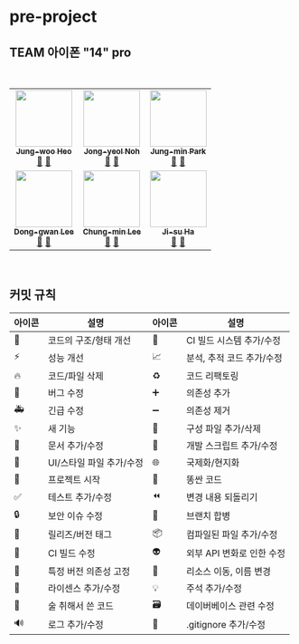 # pre-project

## TEAM 아이폰 "14" pro

<br />

<!-- ALL-CONTRIBUTORS-LIST:START - Do not remove or modify this section -->
<!-- prettier-ignore-start -->
<!-- markdownlint-disable -->
<table>
  <tbody>
    <tr>
      <td align="center">
      <a href="https://github.com/heoputer">
      <img src="https://avatars.githubusercontent.com/u/58350169?v=4" width="100px;" alt=""/><br /><sub><b>Jung-woo Heo</b></sub></a><br /><a href="https://github.com/codestates-seb/seb40_pre_014/commits?author=heoputer" title="Documentation">📖</a> <a href="https://github.com/codestates-seb/seb40_pre_014/pulls?q=is%3Apr+author%3Aheoputer" title="Pull Requests">🥂</a></td>
      <td align="center"><a href="https://github.com/Exist95"><img src="https://avatars.githubusercontent.com/u/96723716?v=4" width="100px;" alt=""/><br /><sub><b>Jong-yeol Noh</b></sub></a><br /><a href="https://github.com/codestates-seb/seb40_pre_014/commits?author=Exist95" title="Documentation">📖</a> <a href="https://github.com/codestates-seb/seb40_pre_014/pulls?q=is%3Apr+author%3AExist95" title="Pull Requests">🥂</a></td>
      <td align="center"><a href="https://github.com/inmyownway"><img src="https://avatars.githubusercontent.com/u/90558247?v=4" width="100px;" alt=""/><br /><sub><b>
Jung-min Park</b></sub></a><br /><a href="https://github.com/codestates-seb/seb40_pre_014/commits?author=inmyownway" title="Documentation">📖</a> <a href="https://github.com/codestates-seb/seb40_pre_014/pulls?q=is%3Apr+author%3Ainmyownway" title="Pull Requests">🥂</a></td>
    </tr>
    <tr>
      <td align="center"><a href="https://github.com/riverrevir"><img src="https://avatars.githubusercontent.com/u/81510864?v=4" width="100px;" alt=""/><br /><sub><b>Dong-gwan Lee</b></sub></a><br /><a href="https://github.com/codestates-seb/seb40_pre_014/commits?author=riverrevir" title="Documentation">📖</a> <a href="https://github.com/codestates-seb/seb40_pre_014/pulls?q=is%3Apr+author%3Ariverrevir" title="Pull Requests">🥂</a></td>
      <td align="center"><a href="https://github.com/chungmin23"><img src="https://avatars.githubusercontent.com/u/20486170?v=4" width="100px;" alt=""/><br /><sub><b>Chung-min Lee</b></sub></a><br /><a href="https://github.com/codestates-seb/seb40_pre_014/commits?author=chungmin23" title="Documentation">📖</a> <a href="https://github.com/codestates-seb/seb40_pre_014/pulls?q=is%3Apr+author%3Achungmin23" title="Pull Requests">🥂</a></td>
      <td align="center"><a href="https://github.com/js-ha"><img src="https://avatars.githubusercontent.com/u/103746767?v=4" width="100px;" alt=""/><br /><sub><b>Ji-su Ha</b></sub></a><br /><a href="https://github.com/codestates-seb/seb40_pre_014/commits?author=js-ha" title="Documentation">📖</a> <a href="https://github.com/codestates-seb/seb40_pre_014/pulls?q=is%3Apr+author%3Ajs-ha" title="Pull Requests">🥂</a></td>
    </tr>
  </tbody>
</table>


<!-- markdownlint-restore -->
<!-- prettier-ignore-end -->
<!-- ALL-CONTRIBUTORS-LIST:END -->

</br>

## 커밋 규칙
|아이콘| 설명 | 아이콘 | 설명 |
|----|---|---|---|
|🎨|코드의 구조/형태 개선|👷|CI 빌드 시스템 추가/수정|
|⚡️|성능 개선| 📈|분석, 추적 코드 추가/수정|
|🔥|코드/파일 삭제| ♻️|코드 리팩토링|
|🐛|버그 수정|➕|의존성 추가|
|🚑|긴급 수정|➖|의존성 제거|
|✨|새 기능|🔧|구성 파일 추가/삭제|
|📝|문서 추가/수정|🔨|개발 스크립트 추가/수정|
|💄|UI/스타일 파일 추가/수정|🌐|국제화/현지화|
|🎉|프로젝트 시작|💩|똥싼 코드|
|✅|테스트 추가/수정|⏪|변경 내용 되돌리기|
|🔒|보안 이슈 수정|🔀|브랜치 합병|
|🔖|릴리즈/버전 태그|📦|컴파일된 파일 추가/수정|
|💚|CI 빌드 수정|👽|외부 API 변화로 인한 수정|
|📌|특정 버전 의존성 고정|🚚|리소스 이동, 이름 변경|
|📄|라이센스 추가/수정|💡|주석 추가/수정|
|🍻|술 취해서 쓴 코드|🗃|데이버베이스 관련 수정|
|🔊|로그 추가/수정|🙈|.gitignore 추가/수정|

